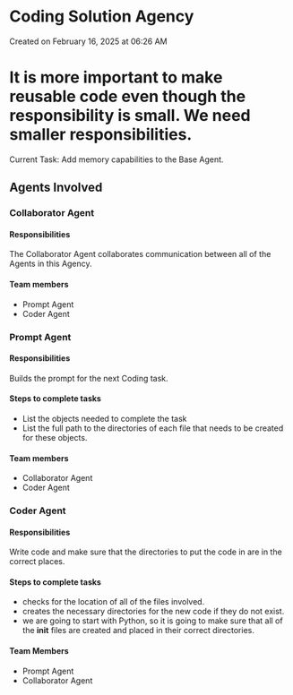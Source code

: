 # Coding Solution Agency
Created on February 16, 2025 at 06:26 AM 
#
# It is more important to make reusable code even though the responsibility is small.  We need smaller responsibilities.


Current Task:
Add memory capabilities to the Base Agent.  

## Agents Involved
### Collaborator Agent
#### Responsibilities
The Collaborator Agent collaborates communication between all of the Agents in this Agency.

#### Team members
* Prompt Agent
* Coder Agent


### Prompt Agent
#### Responsibilities
Builds the prompt for the next Coding task.

#### Steps to complete tasks
* List the objects needed to complete the task
* List the full path to the directories of each file that needs to be created for these objects.

#### Team members
* Collaborator Agent
* Coder Agent

### Coder Agent
#### Responsibilities
Write code and make sure that the directories to put the code in are in the correct places.

#### Steps to complete tasks
* checks for the location of all of the files involved.
* creates the necessary directories for the new code if they do not exist.
* we are going to start with Python, so it is going to make sure that all of the __init__
  files are created and placed in their correct directories.

#### Team Members
* Prompt Agent
* Collaborator Agent

